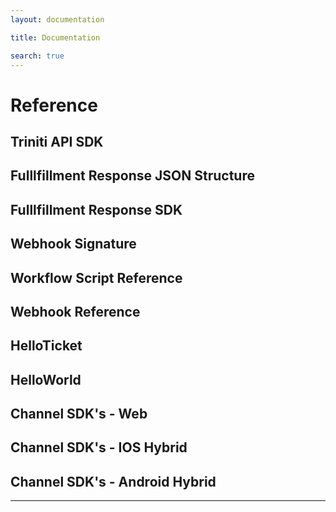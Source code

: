 ```yaml
---
layout: documentation

title: Documentation

search: true
---
```


# Reference

## Triniti API SDK

## Fulllfillment Response JSON Structure
## Fulllfillment Response SDK
## Webhook Signature
## Workflow Script Reference
## Webhook Reference
## HelloTicket
## HelloWorld
## Channel SDK's - Web
## Channel SDK's - IOS Hybrid
## Channel SDK's - Android Hybrid








---
